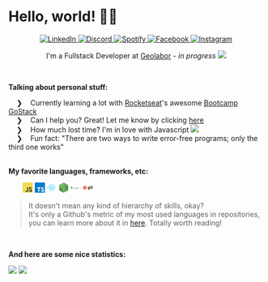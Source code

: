 <h1>Hello, world! 👋🏼</h1>

<p align="center">
  <a href="https://www.linkedin.com/in/samuelpietra" target="_blank">
    <img src="https://img.shields.io/badge/LinkedIn-%230077B5.svg?&style=flat&logo=linkedin&logoColor=white" alt="LinkedIn">
  </a>
  <a href="https://discord.com/channels/@me/3694" target="_blank">
    <img src="https://img.shields.io/badge/Discord-%231877F2.svg?&style=flat&logo=discord&logoColor=white" alt="Discord">
  </a>
  <a href="https://open.spotify.com/user/samuelpietra?si=fJjQ2jF0T42JnBfWrsVPAQ" target="_blank">
    <img src="https://img.shields.io/badge/Spotify-%28a745.svg?&style=flat&logo=spotify&logoColor=white" alt="Spotify">
  </a>
  <a href="https://www.facebook.com/samuelpietra" target="_blank">
    <img src="https://img.shields.io/badge/Facebook-%231877F2.svg?&style=flat&logo=facebook&logoColor=white" alt="Facebook">
  </a>
  <a href="https://www.instagram.com/samuelpietra" target="_blank">
    <img src="https://img.shields.io/badge/Instagram-%23E4405F.svg?&style=flat&logo=instagram&logoColor=white" alt="Instagram">
  </a>
</p>

<p align="center">
  I'm a Fullstack Developer at <a href="https://github.com/geolaborapp">Geolabor</a><em> - in progress </em><img src="https://media.giphy.com/media/LMVPKMcnKVF5apWzh5/giphy.gif" width="30">
</p>

<br>

**Talking about personal stuff:**

&nbsp;&nbsp;&nbsp;
❯&nbsp;&nbsp;&nbsp;
Currently learning a lot with [Rocketseat](https://github.com/rocketseat)'s awesome [Bootcamp GoStack](https://github.com/Rocketseat/bootcamp-gostack-11)<br>
&nbsp;&nbsp;&nbsp;
❯&nbsp;&nbsp;&nbsp;
Can I help you? Great! Let me know by clicking [here](https://github.com/samuelpietra/samuelpietra/issues)
<br>
&nbsp;&nbsp;&nbsp;
❯&nbsp;&nbsp;&nbsp;
How much lost time? I'm in love with Javascript <img src="https://media.giphy.com/media/3o7bu6q4IYgBdkAswg/giphy.gif" width="15">
<br>
&nbsp;&nbsp;&nbsp;
❯&nbsp;&nbsp;&nbsp;
Fun fact: "There are two ways to write error-free programs; only the third one works"
<br><br>

**My favorite languages, frameworks, etc:**

&nbsp;&nbsp;&nbsp;&nbsp;&nbsp;&nbsp;
<code><img height="20" src="https://raw.githubusercontent.com/github/explore/80688e429a7d4ef2fca1e82350fe8e3517d3494d/topics/javascript/javascript.png"></code>
<code><img height="20" src="https://raw.githubusercontent.com/github/explore/80688e429a7d4ef2fca1e82350fe8e3517d3494d/topics/typescript/typescript.png"></code>
<code><img height="20" src="https://raw.githubusercontent.com/github/explore/80688e429a7d4ef2fca1e82350fe8e3517d3494d/topics/react/react.png"></code>
<code><img height="20" src="https://raw.githubusercontent.com/github/explore/80688e429a7d4ef2fca1e82350fe8e3517d3494d/topics/nodejs/nodejs.png"></code>
<code><img height="20" src="https://raw.githubusercontent.com/github/explore/80688e429a7d4ef2fca1e82350fe8e3517d3494d/topics/mongodb/mongodb.png"></code>
<code><img height="20" src="https://raw.githubusercontent.com/github/explore/80688e429a7d4ef2fca1e82350fe8e3517d3494d/topics/git/git.png"></code>

> It doesn't mean any kind of hierarchy of skills, okay? <br>It's only a Github's metric of my most used languages in repositories, <br>you can learn more about it in [here](https://github.com/anuraghazra/github-readme-stats). Totally worth reading!

<br>

**And here are some nice statistics:**

<p align="left">
<img  width=280 src="https://github-readme-stats.vercel.app/api/top-langs/?username=samuelpietra&show_icons=true&hide=starlark">

<img  width=390 src="https://github-readme-stats.vercel.app/api?username=samuelpietra&show_icons=true&count_private=true">
</p>
